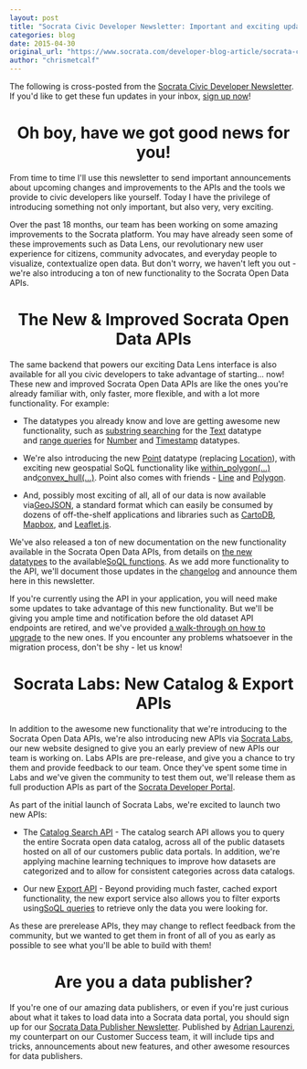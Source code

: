 ```yaml
---
layout: post
title: "Socrata Civic Developer Newsletter: Important and exciting updates about the Socrata Open Data API"
categories: blog
date: 2015-04-30
original_url: "https://www.socrata.com/developer-blog-article/socrata-civic-developer-newsletter-important-and-exciting-updates-about-the-socrata-open-data-api/"
author: "chrismetcalf"
---
```


<p class="p3">The following is cross-posted from the <a href="https://tinyletter.com/socrata-developers">Socrata Civic Developer Newsletter</a>. If you'd like to get these fun updates in your inbox, <a href="https://tinyletter.com/socrata-developers">sign up now</a>!</p>
<h1 class="p3" style="text-align: center;"><span class="s2">Oh boy, have we got good news for you!</span></h1>
<p class="p4">From time to time I'll use this newsletter to send important announcements about upcoming changes and improvements to the APIs and the tools we provide to civic developers like yourself. Today I have the privilege of introducing something not only important, but also very, very exciting.</p>
<p class="p4">Over the past 18 months, our team has been working on some amazing improvements to the Socrata platform. You may have already seen some of these improvements such as Data Lens, our revolutionary new user experience for citizens, community advocates, and everyday people to visualize, contextualize open data. But don't worry, we haven't left you out - we're also introducing a ton of new functionality to the Socrata Open Data APIs.</p>
<h1 class="p7" style="text-align: center;"><span class="s2">The New &amp; Improved Socrata Open Data APIs</span></h1>
<p>The same backend that powers our exciting Data Lens interface is also available for all you civic developers to take advantage of starting... now! These new and improved Socrata Open Data APIs are like the ones you're already familiar with, only faster, more flexible, and with a lot more functionality. For example:</p>
<ul>
	<li>
<p>The datatypes you already know and love are getting awesome new functionality, such as <a href="http://dev.socrata.com/docs/functions/like.html">substring searching</a> for the <a href="http://dev.socrata.com/docs/datatypes/text.html">Text</a> datatype and <a href="http://dev.socrata.com/docs/functions/between.html">range queries</a> for <a href="http://dev.socrata.com/docs/datatypes/number.html">Number</a> and <a href="http://dev.socrata.com/docs/datatypes/floating_timestamp.html">Timestamp</a> datatypes.</p>
</li>
	<li>
<p>We're also introducing the new <a href="http://dev.socrata.com/docs/datatypes/point.html">Point</a> datatype (replacing <a href="http://dev.socrata.com/docs/datatypes/location.html">Location</a>), with exciting new geospatial SoQL functionality like <a href="http://dev.socrata.com/docs/functions/within_polygon.html">within_polygon(...)</a> and<a href="http://dev.socrata.com/docs/functions/convex_hull.html">convex_hull(...)</a>. Point also comes with friends - <a href="http://dev.socrata.com/docs/datatypes/line.html">Line</a> and <a href="http://dev.socrata.com/docs/datatypes/polygon.html">Polygon</a>.</p>
</li>
	<li>
<p>And, possibly most exciting of all, all of our data is now available via<a href="http://dev.socrata.com/docs/formats/geojson.html">GeoJSON</a>, a standard format which can easily be consumed by dozens of off-the-shelf applications and libraries such as <a href="http://cartodb.com/">CartoDB</a>, <a href="https://www.mapbox.com/">Mapbox</a>, and <a href="http://leafletjs.com/">Leaflet.js</a>.</p>
</li>
</ul>
<p>We've also released a ton of new documentation on the new functionality available in the Socrata Open Data APIs, from details on <a href="http://dev.socrata.com/docs/datatypes/">the new datatypes</a> to the available<a href="http://dev.socrata.com/docs/functions/index.html">SoQL functions</a>. As we add more functionality to the API, we'll document those updates in the <a href="http://dev.socrata.com/changelog/">changelog</a> and announce them here in this newsletter.</p>
<p>If you're currently using the API in your application, you will need make some updates to take advantage of this new functionality. But we'll be giving you ample time and notification before the old dataset API endpoints are retired, and we've provided <a href="http://dev.socrata.com/changelog/2015/04/27/new-higher-performance-apis.html">a walk-through on how to upgrade</a> to the new ones. If you encounter any problems whatsoever in the migration process, don't be shy - let us know!</p>
<h1 class="p4" style="text-align: center;"><span class="s2">Socrata Labs: New Catalog &amp; Export APIs</span></h1>
<p>In addition to the awesome new functionality that we're introducing to the Socrata Open Data APIs, we're also introducing new APIs via <a href="http://labs.socrata.com/">Socrata Labs</a>, our new website designed to give you an early preview of new APIs our team is working on. Labs APIs are pre-release, and give you a chance to try them and provide feedback to our team. Once they've spent some time in Labs and we've given the community to test them out, we'll release them as full production APIs as part of the <a href="http://dev.socrata.com/">Socrata Developer Portal</a>.</p>
<p>As part of the initial launch of Socrata Labs, we're excited to launch two new APIs:</p>
<ul>
	<li>
<p>The <a href="http://labs.socrata.com/docs/search.html">Catalog Search API</a> - The catalog search API allows you to query the entire Socrata open data catalog, across all of the public datasets hosted on all of our customers public data portals. In addition, we're applying machine learning techniques to improve how datasets are categorized and to allow for consistent categories across data catalogs.</p>
</li>
	<li>
<p>Our new <a href="http://labs.socrata.com/docs/export.html">Export API</a> - Beyond providing much faster, cached export functionality, the new export service also allows you to filter exports using<a href="http://dev.socrata.com/docs/queries.html">SoQL queries</a> to retrieve only the data you were looking for.</p>
</li>
</ul>
<p>As these are prerelease APIs, they may change to reflect feedback from the community, but we wanted to get them in front of all of you as early as possible to see what you'll be able to build with them!</p>
<h1 class="p8" style="text-align: center;"><span class="s2">Are you a data publisher?</span></h1>
<p class="p9">If you're one of our amazing data publishers, or even if you're just curious about what it takes to load data into a Socrata data portal, you should sign up for our <a href="https://tinyletter.com/socrata-publishers">Socrata Data Publisher Newsletter</a>. Published by <a href="https://twitter.com/adrianlaurenzi">Adrian Laurenzi</a>, my counterpart on our Customer Success team, it will include tips and tricks, announcements about new features, and other awesome resources for data publishers.</p>

